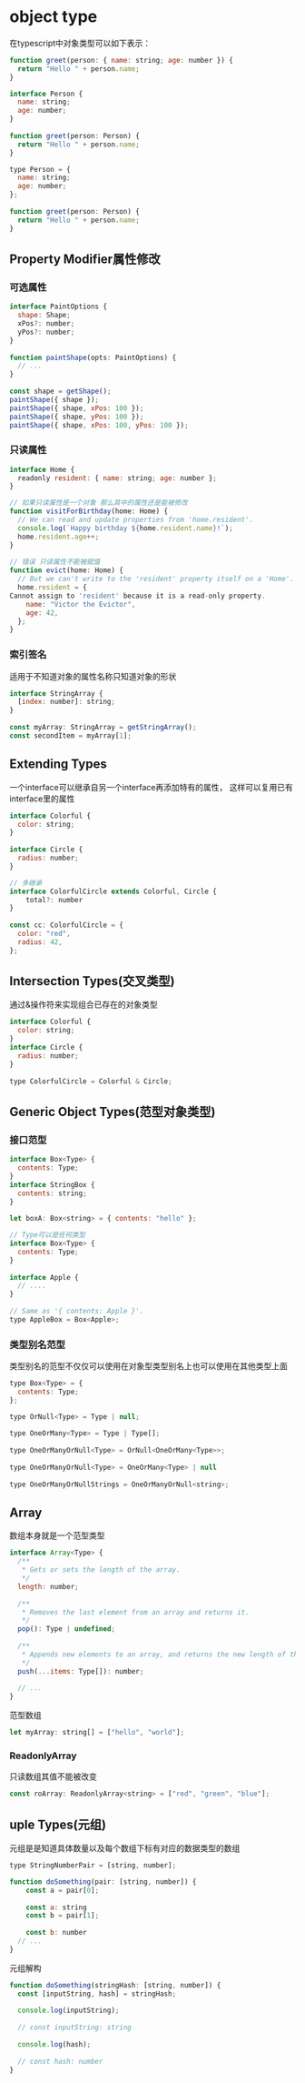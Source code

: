# object type 

在typescript中对象类型可以如下表示：

```js
function greet(person: { name: string; age: number }) {
  return "Hello " + person.name;
}
```

```js
interface Person {
  name: string;
  age: number;
}
 
function greet(person: Person) {
  return "Hello " + person.name;
}
```

```js
type Person = {
  name: string;
  age: number;
};
 
function greet(person: Person) {
  return "Hello " + person.name;
}
```

## Property Modifier属性修改

### 可选属性

```js
interface PaintOptions {
  shape: Shape;
  xPos?: number;
  yPos?: number;
}
 
function paintShape(opts: PaintOptions) {
  // ...
}
 
const shape = getShape();
paintShape({ shape });
paintShape({ shape, xPos: 100 });
paintShape({ shape, yPos: 100 });
paintShape({ shape, xPos: 100, yPos: 100 });
```

### 只读属性

```js
interface Home {
  readonly resident: { name: string; age: number };
}

// 如果只读属性是一个对象 那么其中的属性还是能被修改
function visitForBirthday(home: Home) {
  // We can read and update properties from 'home.resident'.
  console.log(`Happy birthday ${home.resident.name}!`);
  home.resident.age++;
}
 
// 错误 只读属性不能被赋值
function evict(home: Home) {
  // But we can't write to the 'resident' property itself on a 'Home'.
  home.resident = {
Cannot assign to 'resident' because it is a read-only property.
    name: "Victor the Evictor",
    age: 42,
  };
}
```

### 索引签名

适用于不知道对象的属性名称只知道对象的形状

```js
interface StringArray {
  [index: number]: string;
}
 
const myArray: StringArray = getStringArray();
const secondItem = myArray[1];
```

## Extending Types

一个interface可以继承自另一个interface再添加特有的属性， 这样可以复用已有interface里的属性

```js
interface Colorful {
  color: string;
}
 
interface Circle {
  radius: number;
}

// 多继承
interface ColorfulCircle extends Colorful, Circle {
    total?: number
}
 
const cc: ColorfulCircle = {
  color: "red",
  radius: 42,
};
```

## Intersection Types(交叉类型)

通过&操作符来实现组合已存在的对象类型

```js
interface Colorful {
  color: string;
}
interface Circle {
  radius: number;
}
 
type ColorfulCircle = Colorful & Circle;
```

## Generic Object Types(范型对象类型)

### 接口范型

```js
interface Box<Type> {
  contents: Type;
}
interface StringBox {
  contents: string;
}
 
let boxA: Box<string> = { contents: "hello" };
```

```js
// Type可以是任何类型
interface Box<Type> {
  contents: Type;
}
 
interface Apple {
  // ....
}
 
// Same as '{ contents: Apple }'.
type AppleBox = Box<Apple>;
```

### 类型别名范型

类型别名的范型不仅仅可以使用在对象型类型别名上也可以使用在其他类型上面

```js
type Box<Type> = {
  contents: Type;
};
```

```js
type OrNull<Type> = Type | null;
 
type OneOrMany<Type> = Type | Type[];
 
type OneOrManyOrNull<Type> = OrNull<OneOrMany<Type>>;
           
type OneOrManyOrNull<Type> = OneOrMany<Type> | null
 
type OneOrManyOrNullStrings = OneOrManyOrNull<string>;
```

## Array

数组本身就是一个范型类型

```js
interface Array<Type> {
  /**
   * Gets or sets the length of the array.
   */
  length: number;
 
  /**
   * Removes the last element from an array and returns it.
   */
  pop(): Type | undefined;
 
  /**
   * Appends new elements to an array, and returns the new length of the array.
   */
  push(...items: Type[]): number;
 
  // ...
}
```

范型数组

```js
let myArray: string[] = ["hello", "world"];
```

### ReadonlyArray 

只读数组其值不能被改变

```js
const roArray: ReadonlyArray<string> = ["red", "green", "blue"];
```

## uple Types(元组)

元组是是知道具体数量以及每个数组下标有对应的数据类型的数组

```js
type StringNumberPair = [string, number];

function doSomething(pair: [string, number]) {
    const a = pair[0];
       
    const a: string
    const b = pair[1];
        
    const b: number
  // ...
}
```

元组解构

```js
function doSomething(stringHash: [string, number]) {
  const [inputString, hash] = stringHash;
 
  console.log(inputString);
                  
  // const inputString: string
 
  console.log(hash);
               
  // const hash: number
}
```
